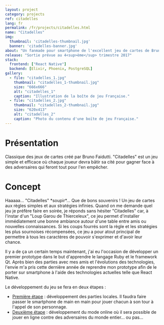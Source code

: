 ```yaml
---
layout: project
category: projects
ref: citadelles
lang: fr
permalink: /fr/projects/citadelles.html
name: "Citadelles"
img:
  thumbnail: 'citadelles-thumbnail.jpg'
  banner: 'citadelles-banner.jpg'
about: "Un fanmade pour smartphone de l'excellent jeu de cartes de Bruno Faidutti."
release: "Sortie prévue au 4<sup>ème</sup> trimestre 2017"
stack:
  frontend: ["React Native"]
  backend: [Elixir, Phoenix, PostgreSQL]
gallery:
  - file: "citadelles_1.jpg"
    thumbnail: "citadelles_1-thumbnail.jpg"
    size: "666x666"
    alt: "citadelles_1"
    caption: "Illustration de la boîte de jeu Française."
  - file: "citadelles_2.jpg"
    thumbnail: "citadelles_2-thumbnail.jpg"
    size: "620x413"
    alt: "citadelles_2"
    caption: "Photo du contenu d'une boïte de jeu Française."
---
```

# Présentation

Classique des jeux de cartes créé par Bruno Faidutti. "Citadelles" est un jeu simple et efficace où chaque joueur devra bâtir sa cité pour gagner face à des adversaires qui feront tout pour l'en empêcher.

# Concept

Haaaaa... "Citadelles" \*soupir\*... Que de bons souvenirs ! Un jeu de cartes aux règles simples et aux stratégies infinies. Quand on me demande quel jeu je préfère faire en soirée, je réponds sans hésiter "Citadelles" car, à l'instar d'un "Loup Garou de Thierceleux", ce jeu permet d'installer immédiatement une bonne ambiance autour d'une table entre amis ou nouvelles connaissances. Si les coups fourrés sont la règle et les stratégies les plus sournoises récompensées, ce jeu a pour atout principal de permettre à tous les caractères de pouvoir s'exprimer et d'avoir leur chance.

Il y a de ça un certain temps maintenant, j'ai eu l'occasion de développer un premier prototype dans le but d'apprendre le langage Ruby et le framework Qt. Après bien des parties avec mes amis et l'évolutions des technologies, l'envie m'a pris cette dernière année de reprendre mon prototype afin de le porter sur smartphone à l'aide des technologies actuelles telle que React Native.

Le développement du jeu se fera en deux étapes :

- <u>Première étape</u> : développement des parties locales. Il faudra faire passer le smartphone de main en main pour jouer chacun à son tour à l'appel de son personnage.
- <u>Deuxième étape</u> : développement du mode online où il sera possible de jouer en ligne contre des adversaires du monde entier... ou pas...
